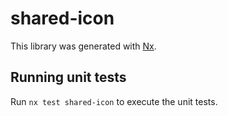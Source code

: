 # shared-icon

This library was generated with [Nx](https://nx.dev).

## Running unit tests

Run `nx test shared-icon` to execute the unit tests.
